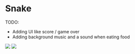 # Snake 
TODO:
* Adding UI like score / game over
* Adding background music and a sound when eating food

![](https://raw.githubusercontent.com/ab0v3g4me/snake-amethyst/master/1.png)
![](https://raw.githubusercontent.com/ab0v3g4me/snake-amethyst/master/2.png)